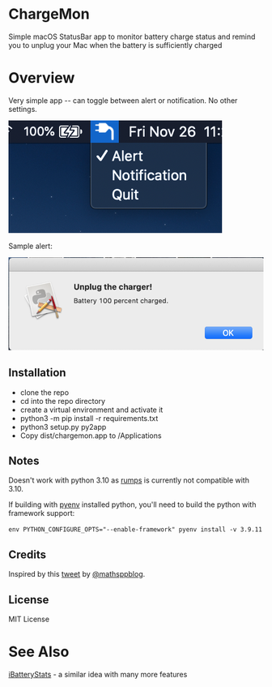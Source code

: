 # ChargeMon

Simple macOS StatusBar app to monitor battery charge status and remind you to unplug your Mac when the battery is sufficiently charged

# Overview

Very simple app -- can toggle between alert or notification.  No other settings.

![StatusBar screenshot](statusbar.png)

Sample alert:

![Alert screenshot](alert.png)

## Installation

- clone the repo
- cd into the repo directory
- create a virtual environment and activate it
- python3 -m pip install -r requirements.txt
- python3 setup.py py2app
- Copy dist/chargemon.app to /Applications

## Notes

Doesn't work with python 3.10 as [rumps](https://github.com/jaredks/rumps) is currently not compatible with 3.10.


If building with [pyenv](https://github.com/pyenv/pyenv) installed python, you'll need to build the python with framework support: 

`env PYTHON_CONFIGURE_OPTS="--enable-framework" pyenv install -v 3.9.11`

## Credits

Inspired by this [tweet](https://twitter.com/mathsppblog/status/1462706686058246151) by [@mathsppblog](https://twitter.com/mathsppblog).

## License

MIT License

# See Also

[iBatteryStats](https://github.com/saket13/iBatteryStats) - a similar idea with many more features
